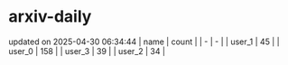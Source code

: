 # arxiv-daily
updated on 2025-04-30 06:34:44
| name | count |
| - | - |
| user_1 | 45 |
| user_0 | 158 |
| user_3 | 39 |
| user_2 | 34 |
